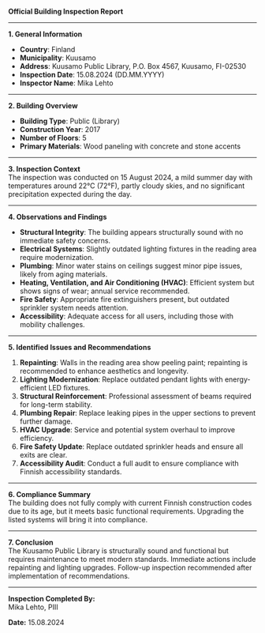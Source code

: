 

**Official Building Inspection Report**

---

**1. General Information**  
- **Country**: Finland  
- **Municipality**: Kuusamo  
- **Address**: Kuusamo Public Library, P.O. Box 4567, Kuusamo, FI-02530  
- **Inspection Date**: 15.08.2024 (DD.MM.YYYY)  
- **Inspector Name**: Mika Lehto  

---

**2. Building Overview**  
- **Building Type**: Public (Library)  
- **Construction Year**: 2017  
- **Number of Floors**: 5  
- **Primary Materials**: Wood paneling with concrete and stone accents  

---

**3. Inspection Context**  
The inspection was conducted on 15 August 2024, a mild summer day with temperatures around 22°C (72°F), partly cloudy skies, and no significant precipitation expected during the day.

---

**4. Observations and Findings**  
- **Structural Integrity**: The building appears structurally sound with no immediate safety concerns.
- **Electrical Systems**: Slightly outdated lighting fixtures in the reading area require modernization.
- **Plumbing**: Minor water stains on ceilings suggest minor pipe issues, likely from aging materials.
- **Heating, Ventilation, and Air Conditioning (HVAC)**: Efficient system but shows signs of wear; annual service recommended.
- **Fire Safety**: Appropriate fire extinguishers present, but outdated sprinkler system needs attention.
- **Accessibility**: Adequate access for all users, including those with mobility challenges.

---

**5. Identified Issues and Recommendations**  
1. **Repainting**: Walls in the reading area show peeling paint; repainting is recommended to enhance aesthetics and longevity.
2. **Lighting Modernization**: Replace outdated pendant lights with energy-efficient LED fixtures.
3. **Structural Reinforcement**: Professional assessment of beams required for long-term stability.
4. **Plumbing Repair**: Replace leaking pipes in the upper sections to prevent further damage.
5. **HVAC Upgrade**: Service and potential system overhaul to improve efficiency.
6. **Fire Safety Update**: Replace outdated sprinkler heads and ensure all exits are clear.
7. **Accessibility Audit**: Conduct a full audit to ensure compliance with Finnish accessibility standards.

---

**6. Compliance Summary**  
The building does not fully comply with current Finnish construction codes due to its age, but it meets basic functional requirements. Upgrading the listed systems will bring it into compliance.

---

**7. Conclusion**  
The Kuusamo Public Library is structurally sound and functional but requires maintenance to meet modern standards. Immediate actions include repainting and lighting upgrades. Follow-up inspection recommended after implementation of recommendations.

---

**Inspection Completed By:**  
Mika Lehto, PIII  

**Date:** 15.08.2024